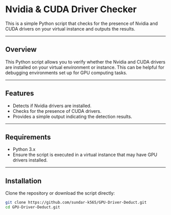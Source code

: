 # Nvidia & CUDA Driver Checker

This is a simple Python script that checks for the presence of Nvidia and CUDA drivers on your virtual instance and outputs the results.

---

## Overview

This Python script allows you to verify whether the Nvidia and CUDA drivers are installed on your virtual environment or instance. This can be helpful for debugging environments set up for GPU computing tasks.

---

## Features

- Detects if Nvidia drivers are installed.  
- Checks for the presence of CUDA drivers.  
- Provides a simple output indicating the detection results.

---

## Requirements

- Python 3.x  
- Ensure the script is executed in a virtual instance that may have GPU drivers installed.

---

## Installation

Clone the repository or download the script directly:

```bash
git clone https://github.com/sundar-k565/GPU-Driver-Deduct.git
cd GPU-Driver-Deduct.git

